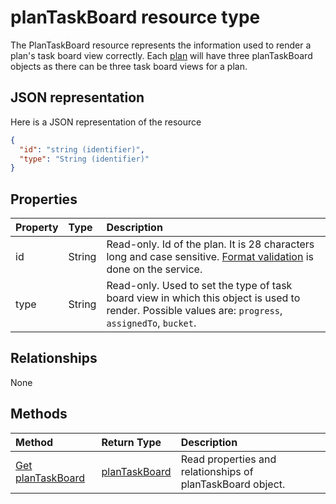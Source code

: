 # planTaskBoard resource type

The PlanTaskBoard resource represents the information used to render a plan's task board view correctly. Each [plan](plan.md) will have three planTaskBoard objects as there can be three task board views for a plan.

## JSON representation

Here is a JSON representation of the resource

<!-- {
  "blockType": "resource",
  "optionalProperties": [

  ],
  "@odata.type": "microsoft.graph.plantaskboard"
}-->

```json
{
  "id": "string (identifier)",
  "type": "String (identifier)"
}

```
## Properties
| Property	   | Type	|Description|
|:---------------|:--------|:----------|
|id|String| Read-only. Id of the plan. It is 28 characters long and case sensitive. [Format validation](tasks_identifiers_disclaimer.md) is done on the service. |
|type|String| Read-only. Used to set the type of task board view in which this object is used to render. Possible values are: `progress`, `assignedTo`, `bucket`.|

## Relationships
None


## Methods

| Method		   | Return Type	|Description|
|:---------------|:--------|:----------|
|[Get planTaskBoard](../api/plantaskboard_get.md) | [planTaskBoard](plantaskboard.md) |Read properties and relationships of planTaskBoard object.|

<!-- uuid: 8fcb5dbc-d5aa-4681-8e31-b001d5168d79
2015-10-25 14:57:30 UTC -->
<!-- {
  "type": "#page.annotation",
  "description": "planTaskBoard resource",
  "keywords": "",
  "section": "documentation",
  "tocPath": ""
}-->

<!-- {
  "type": "#page.annotation",
  "description": "",
  "tocPath": "/beta reference/Tasks/plan taskboard",
  "apiVersion": "beta",
  "section": "documentation",
  "canonicalURL": ""
} -->
